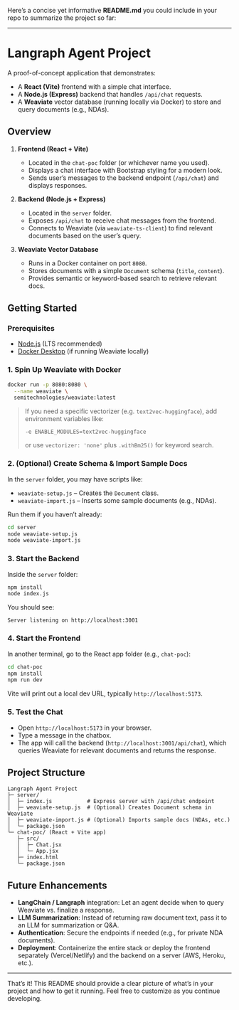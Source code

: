 Here’s a concise yet informative **README.md** you could include in your repo to summarize the project so far:

---

# Langraph Agent Project

A proof-of-concept application that demonstrates:

- A **React (Vite)** frontend with a simple chat interface.
- A **Node.js (Express)** backend that handles `/api/chat` requests.
- A **Weaviate** vector database (running locally via Docker) to store and query documents (e.g., NDAs).

## Overview

1. **Frontend (React + Vite)**  
   - Located in the `chat-poc` folder (or whichever name you used).  
   - Displays a chat interface with Bootstrap styling for a modern look.  
   - Sends user’s messages to the backend endpoint (`/api/chat`) and displays responses.

2. **Backend (Node.js + Express)**  
   - Located in the `server` folder.  
   - Exposes `/api/chat` to receive chat messages from the frontend.  
   - Connects to Weaviate (via `weaviate-ts-client`) to find relevant documents based on the user’s query.

3. **Weaviate Vector Database**  
   - Runs in a Docker container on port `8080`.  
   - Stores documents with a simple `Document` schema (`title`, `content`).  
   - Provides semantic or keyword-based search to retrieve relevant docs.

## Getting Started

### Prerequisites

- [Node.js](https://nodejs.org/) (LTS recommended)
- [Docker Desktop](https://www.docker.com/products/docker-desktop) (if running Weaviate locally)

### 1. Spin Up Weaviate with Docker

```bash
docker run -p 8080:8080 \
  --name weaviate \
  semitechnologies/weaviate:latest
```

> If you need a specific vectorizer (e.g. `text2vec-huggingface`), add environment variables like:
>
> ```
> -e ENABLE_MODULES=text2vec-huggingface
> ```
>
> or use `vectorizer: 'none'` plus `.withBm25()` for keyword search.

### 2. (Optional) Create Schema & Import Sample Docs

In the `server` folder, you may have scripts like:

- `weaviate-setup.js` – Creates the `Document` class.
- `weaviate-import.js` – Inserts some sample documents (e.g., NDAs).

Run them if you haven’t already:

```bash
cd server
node weaviate-setup.js
node weaviate-import.js
```

### 3. Start the Backend

Inside the `server` folder:

```bash
npm install
node index.js
```

You should see:

```
Server listening on http://localhost:3001
```

### 4. Start the Frontend

In another terminal, go to the React app folder (e.g., `chat-poc`):

```bash
cd chat-poc
npm install
npm run dev
```

Vite will print out a local dev URL, typically `http://localhost:5173`.

### 5. Test the Chat

- Open `http://localhost:5173` in your browser.
- Type a message in the chatbox.
- The app will call the backend (`http://localhost:3001/api/chat`), which queries Weaviate for relevant documents and returns the response.

## Project Structure

```
Langraph Agent Project
├─ server/
│  ├─ index.js           # Express server with /api/chat endpoint
│  ├─ weaviate-setup.js  # (Optional) Creates Document schema in Weaviate
│  ├─ weaviate-import.js # (Optional) Imports sample docs (NDAs, etc.)
│  └─ package.json
└─ chat-poc/ (React + Vite app)
   ├─ src/
   │  ├─ Chat.jsx
   │  └─ App.jsx
   ├─ index.html
   └─ package.json
```

## Future Enhancements

- **LangChain / Langraph** integration: Let an agent decide when to query Weaviate vs. finalize a response.
- **LLM Summarization**: Instead of returning raw document text, pass it to an LLM for summarization or Q&A.
- **Authentication**: Secure the endpoints if needed (e.g., for private NDA documents).
- **Deployment**: Containerize the entire stack or deploy the frontend separately (Vercel/Netlify) and the backend on a server (AWS, Heroku, etc.).

---

That’s it! This README should provide a clear picture of what’s in your project and how to get it running. Feel free to customize as you continue developing.

